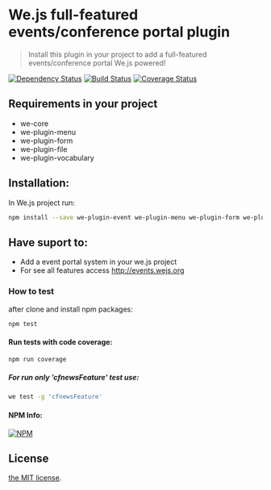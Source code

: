 # We.js full-featured events/conference portal plugin

> Install this plugin in your project to add a full-featured events/conference portal 
> We.js powered!

[![Dependency Status](https://david-dm.org/wejs/we-plugin-event.png)](https://david-dm.org/wejs/we-plugin-event)
[![Build Status](https://travis-ci.org/wejs/we-plugin-event.svg?branch=master)](https://travis-ci.org/wejs/we-plugin-event)
[![Coverage Status](https://coveralls.io/repos/github/wejs/we-plugin-event/badge.svg?branch=master)](https://coveralls.io/github/wejs/we-plugin-event?branch=master)

## Requirements in your project

- we-core
- we-plugin-menu
- we-plugin-form
- we-plugin-file
- we-plugin-vocabulary

## Installation:

In We.js project run:

```sh
npm install --save we-plugin-event we-plugin-menu we-plugin-form we-plugin-file
```

## Have suport to:

 - Add a event portal system in your we.js project
 - For see all features access http://events.wejs.org

### How to test

after clone and install npm packages:

```sh
npm test
```

#### Run tests with code coverage:

```sh
npm run coverage
```

##### For run only 'cfnewsFeature' test use:

```sh
we test -g 'cfnewsFeature'
```

#### NPM Info:
[![NPM](https://nodei.co/npm/we-plugin-event.png?downloads=true&downloadRank=true&stars=true)](https://nodei.co/npm/we-plugin-event/)

## License

[the MIT license](https://github.com/wejs/we-core/blob/master/LICENSE.md).

